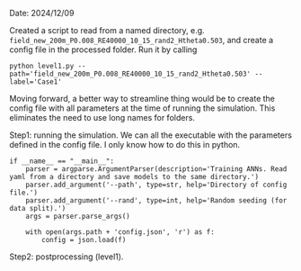 Date: 2024/12/09

Created a script to read from a named directory, e.g. `field_new_200m_P0.008_RE40000_10_15_rand2_Htheta0.503`, and create a config file in the processed folder. Run it by calling

`python level1.py --path='field_new_200m_P0.008_RE40000_10_15_rand2_Htheta0.503' --label='Case1'`

Moving forward, a better way to streamline thing would be to create the config file with all parameters at the time of running the simulation. This eliminates the need to use long names for folders. 

Step1: running the simulation. We can all the executable with the parameters defined in the config file. I only know how to do this in python.

```
if __name__ == "__main__":
    parser = argparse.ArgumentParser(description='Training ANNs. Read yaml from a directory and save models to the same directory.')
    parser.add_argument('--path', type=str, help='Directory of config file.')
    parser.add_argument('--rand', type=int, help='Random seeding (for data split).')
    args = parser.parse_args()
    
    with open(args.path + 'config.json', 'r') as f:
        config = json.load(f)
```

Step2: postprocessing (level1).